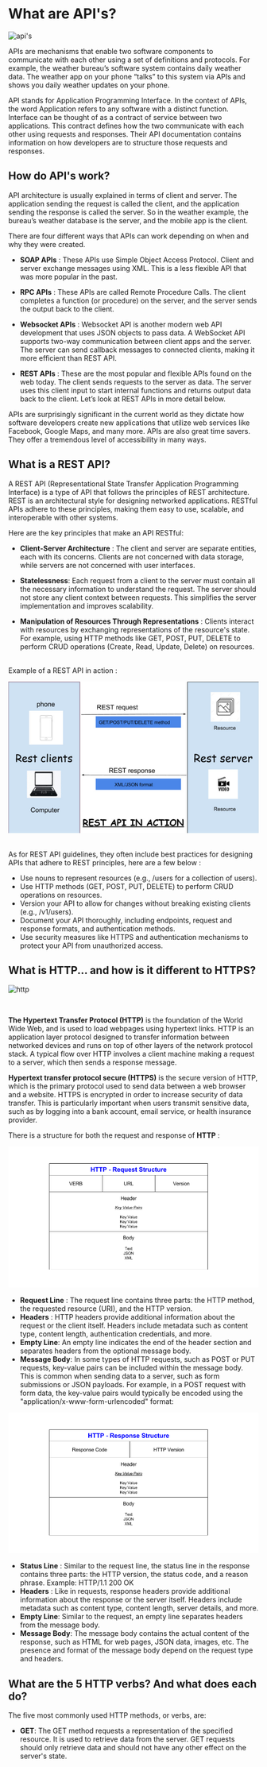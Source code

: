 # What are API's? 

![api's](https://appmaster.io/api/_files/PqV7MuNwv89GrZvBd4LNNK/download/)

APIs are mechanisms that enable two software components to communicate with each other using a set of definitions and protocols. For example, the weather bureau’s software system contains daily weather data. The weather app on your phone “talks” to this system via APIs and shows you daily weather updates on your phone.

API stands for Application Programming Interface. In the context of APIs, the word Application refers to any software with a distinct function. Interface can be thought of as a contract of service between two applications. This contract defines how the two communicate with each other using requests and responses. Their API documentation contains information on how developers are to structure those requests and responses.

## How do API's work?

API architecture is usually explained in terms of client and server. The application sending the request is called the client, and the application sending the response is called the server. So in the weather example, the bureau’s weather database is the server, and the mobile app is the client. 

There are four different ways that APIs can work depending on when and why they were created.

* **SOAP APIs** : 
These APIs use Simple Object Access Protocol. Client and server exchange messages using XML. This is a less flexible API that was more popular in the past.

  
* **RPC APIs** : 
These APIs are called Remote Procedure Calls. The client completes a function (or procedure) on the server, and the server sends the output back to the client.


* **Websocket APIs** : 
Websocket API is another modern web API development that uses JSON objects to pass data. A WebSocket API supports two-way communication between client apps and the server. The server can send callback messages to connected clients, making it more efficient than REST API.


* **REST APIs** :
These are the most popular and flexible APIs found on the web today. The client sends requests to the server as data. The server uses this client input to start internal functions and returns output data back to the client. Let’s look at REST APIs in more detail below.

APIs are surprisingly significant in the current world as they dictate how software developers create new applications that utilize web services like Facebook, Google Maps, and many more. APIs are also great time savers. They offer a tremendous level of accessibility in many ways.

## What is a REST API?

A REST API (Representational State Transfer Application Programming Interface) is a type of API that follows the principles of REST architecture. REST is an architectural style for designing networked applications. RESTful APIs adhere to these principles, making them easy to use, scalable, and interoperable with other systems.

Here are the key principles that make an API RESTful:
* **Client-Server Architecture** : The client and server are separate entities, each with its concerns. Clients are not concerned with data storage, while servers are not concerned with user interfaces.


* **Statelessness**: Each request from a client to the server must contain all the necessary information to understand the request. The server should not store any client context between requests. This simplifies the server implementation and improves scalability.


* **Manipulation of Resources Through Representations** : Clients interact with resources by exchanging representations of the resource's state. For example, using HTTP methods like GET, POST, PUT, DELETE to perform CRUD operations (Create, Read, Update, Delete) on resources.

<br>
Example of a REST API in action : 
<br> 



![api's](diagram.jpg)

<br>
As for REST API guidelines, they often include best practices for designing APIs that adhere to REST principles, here are a few below :

* Use nouns to represent resources (e.g., /users for a collection of users).
* Use HTTP methods (GET, POST, PUT, DELETE) to perform CRUD operations on resources.
* Version your API to allow for changes without breaking existing clients (e.g., /v1/users).
* Document your API thoroughly, including endpoints, request and response formats, and authentication methods.
* Use security measures like HTTPS and authentication mechanisms to protect your API from unauthorized access.


## What is HTTP... and how is it different to HTTPS?


![http](https://snobmonkey.com/wp-content/uploads/2019/04/main-qimg-3f16c3d0b203e53638cf38a7a7042da1.png)

<br>

**The Hypertext Transfer Protocol (HTTP)** is the foundation of the World Wide Web, and is used to load webpages using hypertext links. HTTP is an application layer protocol designed to transfer information between networked devices and runs on top of other layers of the network protocol stack. A typical flow over HTTP involves a client machine making a request to a server, which then sends a response message.

**Hypertext transfer protocol secure (HTTPS)** is the secure version of HTTP, which is the primary protocol used to send data between a web browser and a website. HTTPS is encrypted in order to increase security of data transfer. This is particularly important when users transmit sensitive data, such as by logging into a bank account, email service, or health insurance provider.

There is a structure for both the request and response of **HTTP** : 

![html request](request.png)
- **Request Line** : The request line contains three parts: the HTTP method, the requested resource (URI), and the HTTP version.
- **Headers** : HTTP headers provide additional information about the request or the client itself. Headers include metadata such as content type, content length, authentication credentials, and more.
- **Empty Line**: An empty line indicates the end of the header section and separates headers from the optional message body.
- **Message Body**: In some types of HTTP requests, such as POST or PUT requests, key-value pairs can be included within the message body. This is common when sending data to a server, such as form submissions or JSON payloads. For example, in a POST request with form data, the key-value pairs would typically be encoded using the "application/x-www-form-urlencoded" format:


![html response](response.png)
- **Status Line** : Similar to the request line, the status line in the response contains three parts: the HTTP version, the status code, and a reason phrase.
Example: HTTP/1.1 200 OK
- **Headers** : Like in requests, response headers provide additional information about the response or the server itself. Headers include metadata such as content type, content length, server details, and more.
- **Empty Line**: Similar to the request, an empty line separates headers from the message body.
- **Message Body**: The message body contains the actual content of the response, such as HTML for web pages, JSON data, images, etc. The presence and format of the message body depend on the request type and headers.

## What are the 5 HTTP verbs? And what does each do? ##
 
The five most commonly used HTTP methods, or verbs, are:

* **GET**: The GET method requests a representation of the specified resource. It is used to retrieve data from the server. GET requests should only retrieve data and should not have any other effect on the server's state.





